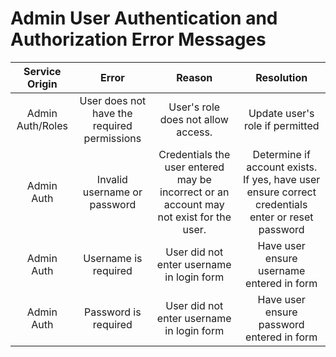 # Admin User Authentication and Authorization Error Messages

| Service Origin    | Error                                        | Reason                                                                                  | Resolution                                                                                    |
| :----:            | :----:                                       | :----:                                                                                  | :----:                                                                                        |
| Admin Auth/Roles  | User does not have the required permissions  | User's role does not allow access.                                                      | Update user's role if permitted                                                                            |
| Admin Auth        | Invalid username or password                 | Credentials the user entered may be incorrect or an account may not exist for the user. | Determine if account exists. If yes, have user ensure correct credentials enter or reset password         |
| Admin Auth        | Username is required                         | User did not enter username in login form                                               | Have user ensure username entered in form                                                     |
| Admin Auth        | Password is required                         | User did not enter username in login form                                               | Have user ensure password entered in form                                                     |